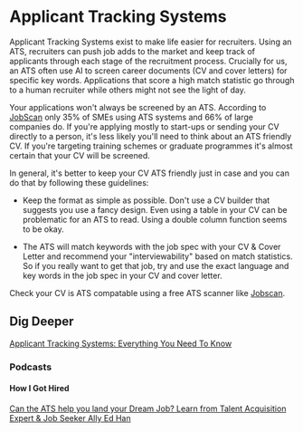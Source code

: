 Applicant Tracking Systems
==================================

Applicant Tracking Systems exist to make life easier for recruiters. Using an ATS, recruiters can push job adds to the market and keep track of applicants through each stage of the recruitment process. Crucially for us, an ATS often use AI to screen career documents (CV and cover letters) for specific key words. Applications that score a high match statistic go through to a human recruiter while others might not see the light of day.

Your applications won't always be screened by an ATS. According to [JobScan](https://gohire.io/blog/how-many-companies-use-applicant-tracking) only 35% of SMEs using ATS systems and 66% of large companies do. If you're applying mostly to start-ups or sending your CV directly to a person, it's less likely you'll need to think about an ATS friendly CV. If you're targeting training schemes or graduate programmes it's almost certain that your CV will be screened.

In general, it's better to keep your CV ATS friendly just in case and you can do that by following these guidelines:

* Keep the format as simple as possible. Don't use a CV builder that suggests you use a fancy design. Even using a table in your CV can be problematic for an ATS to read. Using a double column function seems to be okay.

* The ATS will match keywords with the job spec with your CV & Cover Letter and recommend your "interviewability" based on match statistics. So if you really want to get that job, try and use the exact language and key words in the job spec in your CV and cover letter.

Check your CV is ATS compatable using a free ATS scanner like [Jobscan](https://www.jobscan.co/lp/ats-wrapper-2?utm_term=ats%20scanning%20test&utm_campaign=Non+Brand+-+ATS&utm_source=google&utm_medium=cpc&hsa_acc=6653739431&hsa_cam=13543830643&hsa_grp=124066336776&hsa_ad=528092917393&hsa_src=g&hsa_tgt=kwd-475389838936&hsa_kw=ats%20scanning%20test&hsa_mt=b&hsa_net=adwords&hsa_ver=3&gad_source=1&gclid=Cj0KCQjwsPCyBhD4ARIsAPaaRf0oHdzAdFN1y8QRG6NbdollKAmxKZkndh-txhB3ZSjmu9qYxw7Gcq8aAoBxEALw_wcB).


## Dig Deeper


[Applicant Tracking Systems: Everything You Need To Know](https://www.jobscan.co/applicant-tracking-systems)

### Podcasts

#### How I Got Hired
[Can the ATS help you land your Dream Job? Learn from Talent Acquisition Expert & Job Seeker Ally Ed Han](https://podcasts.apple.com/ae/podcast/123-can-the-ats-help-you-land-your-dream-job-learn/id1536817985?i=1000636650594)

